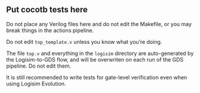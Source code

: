 ## Put cocotb tests here

Do not place any Verilog files here and do not edit the Makefile, or you may break things in the actions pipeline.

Do not edit `top_template.v` unless you know what you’re doing.

The file `top.v` and everything in the `logisim` directory are auto-generated by the Logisim-to-GDS flow, and will be overwriten on each run of the GDS pipeline. Do not edit them.

It is still recommended to write tests for gate-level verification even when using Logisim Evolution.
